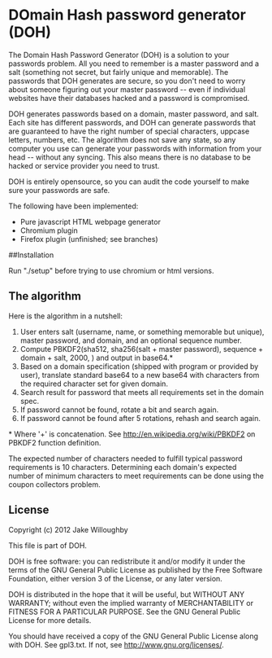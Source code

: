 # DOmain Hash password generator (DOH)

The Domain Hash Password Generator (DOH) is a solution to your passwords problem.  All you need to remember is a master password and a salt (something not secret, but fairly unique and memorable).  The passwords that DOH generates are secure, so you don't need to worry about someone figuring out your master password -- even if individual websites have their databases hacked and a password is compromised.

DOH generates passwords based on a domain, master password, and salt.  Each site has different passwords, and DOH can generate passwords that are guaranteed to have the right number of special characters, uppcase letters, numbers, etc.  The algorithm does not save any state, so any computer you use can generate your passwords with information from your head -- without any syncing.  This also means there is no database to be hacked or service provider you need to trust.

DOH is entirely opensource, so you can audit the code yourself to make sure your passwords are safe.

The following have been implemented:

* Pure javascript HTML webpage generator
* Chromium plugin
* Firefox plugin (unfinished; see branches)

##Installation

Run "./setup" before trying to use chromium or html versions.


## The algorithm

Here is the algorithm in a nutshell:

1. User enters salt (username, name, or something memorable but unique), master password, and domain, and an optional sequence number.
2. Compute PBKDF2(sha512, sha256(salt + master password), sequence + domain + salt, 2000, <varies on domain spec>) and output in base64.*
3. Based on a domain specification (shipped with program or provided by user), translate standard base64 to a new base64 with characters from the required character set for given domain.
4. Search result for password that meets all requirements set in the domain spec.
5. If password cannot be found, rotate a bit and search again.
6. If password cannot be found after 5 rotations, rehash and search again.

\* Where '+' is concatenation.  See http://en.wikipedia.org/wiki/PBKDF2 on PBKDF2 function definition.

The expected number of characters needed to fulfill typical password requirements is 10 characters. Determining each domain's expected number of minimum characters to meet requirements can be done using the coupon collectors problem.

## License

Copyright (c) 2012 Jake Willoughby

This file is part of DOH.

DOH is free software: you can redistribute it and/or modify
it under the terms of the GNU General Public License as published by
the Free Software Foundation, either version 3 of the License, or
any later version.

DOH is distributed in the hope that it will be useful,
but WITHOUT ANY WARRANTY; without even the implied warranty of
MERCHANTABILITY or FITNESS FOR A PARTICULAR PURPOSE.  See the
GNU General Public License for more details.

You should have received a copy of the GNU General Public License
along with DOH.  See gpl3.txt. If not, see <http://www.gnu.org/licenses/>.
